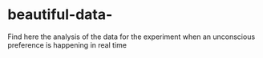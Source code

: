 # beautiful-data-
Find here the analysis of the data for the experiment when an unconscious preference is happening in real time 
